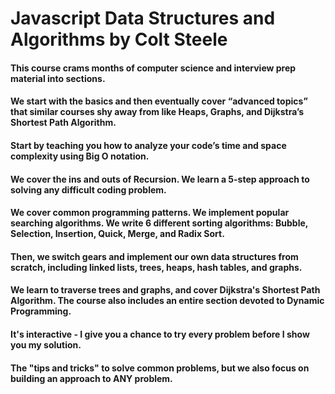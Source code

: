 # Javascript Data Structures and Algorithms by Colt Steele

#### This course crams months of computer science and interview prep material into sections. 
#### We start with the basics and then eventually cover “advanced topics” that similar courses shy away from like Heaps, Graphs, and Dijkstra’s Shortest Path Algorithm. 

#### Start by teaching you how to analyze your code’s time and space complexity using Big O notation. 
#### We cover the ins and outs of Recursion.  We learn a 5-step approach to solving any difficult coding problem. 
#### We cover common programming patterns. We implement popular searching algorithms. We write 6 different sorting algorithms: Bubble, Selection, Insertion, Quick, Merge, and Radix Sort.   
#### Then, we switch gears and implement our own data structures from scratch, including linked lists, trees, heaps, hash tables, and graphs.  
#### We learn to traverse trees and graphs, and cover Dijkstra's Shortest Path Algorithm.  The course also includes an entire section devoted to Dynamic Programming.

#### It's interactive -  I give you a chance to try every problem before I show you my solution.

#### The "tips and tricks" to solve common problems, but we also focus on building an approach to ANY problem.
